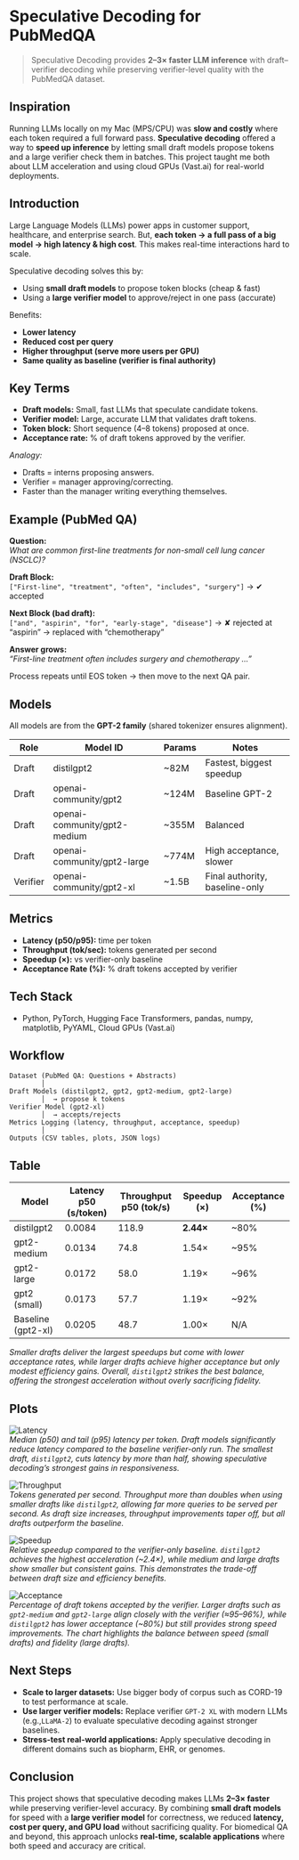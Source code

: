 # Speculative Decoding for PubMedQA

> Speculative Decoding provides **2–3× faster LLM inference** with draft–verifier decoding while preserving verifier-level quality with the PubMedQA dataset.


## Inspiration
Running LLMs locally on my Mac (MPS/CPU) was **slow and costly** where each token required a full forward pass. **Speculative decoding** offered a way to **speed up inference** by letting small draft models propose tokens and a large verifier check them in batches. This project taught me both about LLM acceleration and using cloud GPUs (Vast.ai) for real-world deployments.


## Introduction
Large Language Models (LLMs) power apps in customer support, healthcare, and enterprise search. But, **each token → a full pass of a big model → high latency & high cost**. This makes real-time interactions hard to scale.

Speculative decoding solves this by:  
- Using **small draft models** to propose token blocks (cheap & fast)  
- Using a **large verifier model** to approve/reject in one pass (accurate)  

Benefits:  
- **Lower latency**  
- **Reduced cost per query**   
- **Higher throughput (serve more users per GPU)**   
- **Same quality as baseline (verifier is final authority)** 


## Key Terms
- **Draft models:** Small, fast LLMs that speculate candidate tokens.  
- **Verifier model:** Large, accurate LLM that validates draft tokens.  
- **Token block:** Short sequence (4–8 tokens) proposed at once.  
- **Acceptance rate:** % of draft tokens approved by the verifier.  

*Analogy:* 
- Drafts = interns proposing answers. 
- Verifier = manager approving/correcting. 
- Faster than the manager writing everything themselves.


## Example (PubMed QA)

**Question:**  
*What are common first-line treatments for non-small cell lung cancer (NSCLC)?*

**Draft Block:**  
`["First-line", "treatment", "often", "includes", "surgery"]` → ✔ accepted  

**Next Block (bad draft):**  
`["and", "aspirin", "for", "early-stage", "disease"]` → ✘ rejected at “aspirin” → replaced with “chemotherapy”  

**Answer grows:**  
*“First-line treatment often includes surgery and chemotherapy …”*  

Process repeats until EOS token → then move to the next QA pair.


## Models

All models are from the **GPT-2 family** (shared tokenizer ensures alignment).

| Role      | Model ID                       | Params | Notes                          |
|-----------|--------------------------------|--------|--------------------------------|
| Draft     | distilgpt2                     | ~82M   | Fastest, biggest speedup       |
| Draft     | openai-community/gpt2          | ~124M  | Baseline GPT-2                 |
| Draft     | openai-community/gpt2-medium   | ~355M  | Balanced                       |
| Draft     | openai-community/gpt2-large    | ~774M  | High acceptance, slower        |
| Verifier  | openai-community/gpt2-xl       | ~1.5B  | Final authority, baseline-only |


## Metrics

- **Latency (p50/p95):** time per token  
- **Throughput (tok/sec):** tokens generated per second  
- **Speedup (×):** vs verifier-only baseline  
- **Acceptance Rate (%):** % draft tokens accepted by verifier  


## Tech Stack
- Python, PyTorch, Hugging Face Transformers, pandas, numpy, matplotlib, PyYAML, Cloud GPUs (Vast.ai)

## Workflow

```text
Dataset (PubMed QA: Questions + Abstracts)
        │
Draft Models (distilgpt2, gpt2, gpt2-medium, gpt2-large)
        │  → propose k tokens
Verifier Model (gpt2-xl)
        │  → accepts/rejects
Metrics Logging (latency, throughput, acceptance, speedup)
        │
Outputs (CSV tables, plots, JSON logs)
```



## Table

| Model                | Latency p50 (s/token) | Throughput p50 (tok/s) | Speedup (×) | Acceptance (%) |
|-----------------------|-----------------------|-------------------------|-------------|----------------|
| distilgpt2            | 0.0084               | 118.9                  | **2.44×**   | ~80%           |
| gpt2-medium           | 0.0134               | 74.8                   | 1.54×       | ~95%           |
| gpt2-large            | 0.0172               | 58.0                   | 1.19×       | ~96%           |
| gpt2 (small)          | 0.0173               | 57.7                   | 1.19×       | ~92%           |
| Baseline (gpt2-xl)    | 0.0205               | 48.7                   | 1.00×       | N/A            |

*Smaller drafts deliver the largest speedups but come with lower acceptance rates, while larger drafts achieve higher acceptance but only modest efficiency gains. Overall, `distilgpt2` strikes the best balance, offering the strongest acceleration without overly sacrificing fidelity.* 

## Plots

![Latency](outputs/latency_grouped_p50_p95.png)  
    *Median (p50) and tail (p95) latency per token. Draft models significantly reduce latency compared to the baseline verifier-only run. The smallest draft, `distilgpt2`, cuts latency by more than half, showing speculative decoding’s strongest gains in responsiveness.*  
  


![Throughput](outputs/throughput_grouped_p50_p95.png)  
    *Tokens generated per second. Throughput more than doubles when using smaller drafts like `distilgpt2`, allowing far more queries to be served per second. As draft size increases, throughput improvements taper off, but all drafts outperform the baseline.*  
  

![Speedup](outputs/speedup_bar.png)  
    *Relative speedup compared to the verifier-only baseline. `distilgpt2` achieves the highest acceleration (~2.4×), while medium and large drafts show smaller but consistent gains. This demonstrates the trade-off between draft size and efficiency benefits.*  
  

![Acceptance](outputs/acceptance_bar.png)  
    *Percentage of draft tokens accepted by the verifier. Larger drafts such as `gpt2-medium` and `gpt2-large` align closely with the verifier (≈95–96%), while `distilgpt2` has lower acceptance (~80%) but still provides strong speed improvements. The chart highlights the balance between speed (small drafts) and fidelity (large drafts).*  
  

## Next Steps
- **Scale to larger datasets:** Use bigger body of corpus such as CORD-19 to test performance at scale.  
- **Use larger verifier models:** Replace verifier `GPT-2 XL` with modern LLMs (e.g.,`LLaMA-2`) to evaluate speculative decoding against stronger baselines.  
- **Stress-test real-world applications:** Apply speculative decoding in different domains such as biopharm, EHR, or genomes.  


## Conclusion
This project shows that speculative decoding makes LLMs **2–3× faster** while preserving verifier-level accuracy. By combining **small draft models** for speed with a **large verifier model** for correctness, we reduced **latency, cost per query, and GPU load** without sacrificing quality. For biomedical QA and beyond, this approach unlocks **real-time, scalable applications** where both speed and accuracy are critical.

